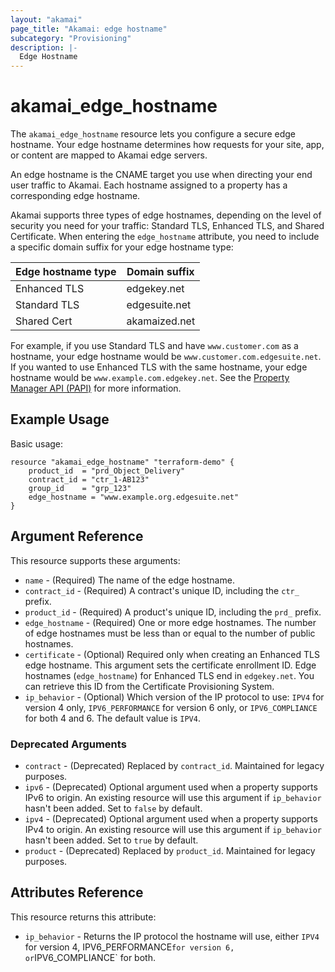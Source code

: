 ```yaml
---
layout: "akamai"
page_title: "Akamai: edge hostname"
subcategory: "Provisioning"
description: |-
  Edge Hostname
---
```


# akamai_edge_hostname

The `akamai_edge_hostname` resource lets you configure a secure edge hostname. Your edge hostname determines how requests for your site, app, or content are mapped to Akamai edge servers. 

An edge hostname is the CNAME target you use when directing your end user traffic to Akamai. Each hostname assigned to a property has a corresponding edge hostname. 
 
Akamai supports three types of edge hostnames, depending on the level of security you need for your traffic: Standard TLS, Enhanced TLS, and Shared Certificate. When entering the `edge_hostname` attribute, you need to include a specific domain suffix for your edge hostname type: 

| Edge hostname type | Domain suffix |
|------|-------|
| Enhanced TLS | edgekey.net |
| Standard TLS | edgesuite.net |
| Shared Cert | akamaized.net |

For example, if you use Standard TLS and have `www.customer.com` as a hostname, your edge hostname would be `www.customer.com.edgesuite.net`. If you wanted to use Enhanced TLS with the same hostname, your edge hostname would be `www.example.com.edgekey.net`. See the [Property Manager API (PAPI)](https://developer.akamai.com/api/core_features/property_manager/v1.html#createedgehostnames) for more information.


## Example Usage

Basic usage:

```hcl
resource "akamai_edge_hostname" "terraform-demo" {
    product_id  = "prd_Object_Delivery"
    contract_id = "ctr_1-AB123"
    group_id    = "grp_123"
    edge_hostname = "www.example.org.edgesuite.net"
}
```

## Argument Reference

This resource supports these arguments:

* `name` - (Required) The name of the edge hostname.
* `contract_id` - (Required) A contract's unique ID, including the `ctr_` prefix. 
* `product_id` - (Required) A product's unique ID, including the `prd_` prefix.
* `edge_hostname` - (Required) One or more edge hostnames. The number of edge hostnames must be less than or equal to the number of public hostnames.
* `certificate` - (Optional) Required only when creating an Enhanced TLS edge hostname. This argument sets the certificate enrollment ID. Edge hostnames (`edge_hostname`) for Enhanced TLS end in `edgekey.net`. You can retrieve this ID from the Certificate Provisioning System.
* `ip_behavior` - (Optional) Which version of the IP protocol to use: `IPV4` for version 4 only, `IPV6_PERFORMANCE` for version 6 only, or `IPV6_COMPLIANCE` for both 4 and 6. The default value is `IPV4`.

### Deprecated Arguments

* `contract` - (Deprecated) Replaced by `contract_id`. Maintained for legacy purposes.
* `ipv6` -  (Deprecated) Optional argument used when a property supports IPv6 to origin. An existing resource will use this argument if `ip_behavior` hasn't been added. Set to `false` by default.
* `ipv4` - (Deprecated) Optional argument used when a property supports IPv4 to origin. An existing resource will use this argument if `ip_behavior` hasn't been added. Set to `true` by default.
* `product` - (Deprecated) Replaced by `product_id`. Maintained for legacy purposes.

## Attributes Reference

This resource returns this attribute:

* `ip_behavior` - Returns the IP protocol the hostname will use, either `IPV4` for version 4, IPV6_PERFORMANCE` for version 6, or `IPV6_COMPLIANCE` for both.